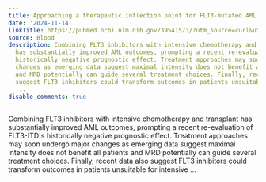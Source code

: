 ```yaml
---
title: Approaching a therapeutic inflection point for FLT3-mutated AML
date: '2024-11-14'
linkTitle: https://pubmed.ncbi.nlm.nih.gov/39541573/?utm_source=curl&utm_medium=rss&utm_campaign=journals&utm_content=7603509&fc=None&ff=20241115181608&v=2.18.0.post9+e462414
source: Blood
description: Combining FLT3 inhibitors with intensive chemotherapy and transplant
  has substantially improved AML outcomes, prompting a recent re-evaluation of FLT3-ITD's
  historically negative prognostic effect. Treatment approaches may soon undergo major
  changes as emerging data suggest maximal intensity does not benefit all patients
  and MRD potentially can guide several treatment choices. Finally, recent data also
  suggest FLT3 inhibitors could transform outcomes in patients unsuitable for intensive
  ...
disable_comments: true
---
```

Combining FLT3 inhibitors with intensive chemotherapy and transplant has substantially improved AML outcomes, prompting a recent re-evaluation of FLT3-ITD's historically negative prognostic effect. Treatment approaches may soon undergo major changes as emerging data suggest maximal intensity does not benefit all patients and MRD potentially can guide several treatment choices. Finally, recent data also suggest FLT3 inhibitors could transform outcomes in patients unsuitable for intensive ...